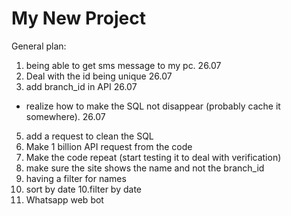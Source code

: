 # My New Project

General plan:

1. being able to get sms message to my pc. 26.07 
2. Deal with the id being unique 26.07
3. add branch_id in API 26.07
* realize how to make the SQL not disappear (probably cache it somewhere). 26.07
5. add a request to clean the SQL
6. Make 1 billion API request from the code
7. Make the code repeat (start testing it to deal with verification)
4. make sure the site shows the name and not the branch_id
8. having a filter for names
9. sort by date
10.filter by date
11. Whatsapp web bot


 